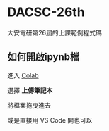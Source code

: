 # DACSC-26th
大安電研第26屆的上課範例程式碼

## 如何開啟ipynb檔
進入 [Colab](https://colab.research.google.com/)

選擇 **上傳筆記本**

將檔案拖曳進去

或是直接用 VS Code 開也可以
